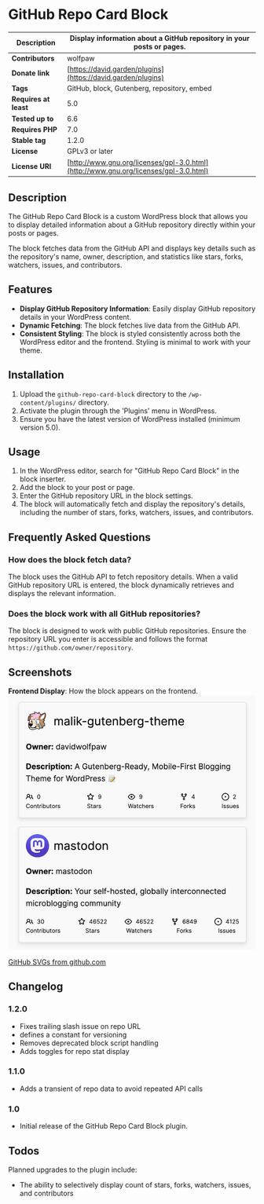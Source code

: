 # GitHub Repo Card Block

| **Description**       | Display information about a GitHub repository in your posts or pages.                |
| --------------------- | ------------------------------------------------------------------------------------ |
| **Contributors**      | wolfpaw                                                                              |
| **Donate link**       | [https://david.garden/plugins](https://david.garden/plugins)                         |
| **Tags**              | GitHub, block, Gutenberg, repository, embed                                          |
| **Requires at least** | 5.0                                                                                  |
| **Tested up to**      | 6.6                                                                                  |
| **Requires PHP**      | 7.0                                                                                  |
| **Stable tag**        | 1.2.0                                                                                |
| **License**           | GPLv3 or later                                                                       |
| **License URI**       | [http://www.gnu.org/licenses/gpl-3.0.html](http://www.gnu.org/licenses/gpl-3.0.html) |


## Description

The GitHub Repo Card Block is a custom WordPress block that allows you to display detailed information about a GitHub repository directly within your posts or pages.

The block fetches data from the GitHub API and displays key details such as the repository's name, owner, description, and statistics like stars, forks, watchers, issues, and contributors.

## Features

- **Display GitHub Repository Information**: Easily display GitHub repository details in your WordPress content.
- **Dynamic Fetching**: The block fetches live data from the GitHub API.
- **Consistent Styling**: The block is styled consistently across both the WordPress editor and the frontend. Styling is minimal to work with your theme.

## Installation

1. Upload the `github-repo-card-block` directory to the `/wp-content/plugins/` directory.
2. Activate the plugin through the 'Plugins' menu in WordPress.
3. Ensure you have the latest version of WordPress installed (minimum version 5.0).

## Usage

1. In the WordPress editor, search for "GitHub Repo Card Block" in the block inserter.
2. Add the block to your post or page.
3. Enter the GitHub repository URL in the block settings.
4. The block will automatically fetch and display the repository's details, including the number of stars, forks, watchers, issues, and contributors.

## Frequently Asked Questions

### How does the block fetch data?

The block uses the GitHub API to fetch repository details. When a valid GitHub repository URL is entered, the block dynamically retrieves and displays the relevant information.

### Does the block work with all GitHub repositories?

The block is designed to work with public GitHub repositories. Ensure the repository URL you enter is accessible and follows the format `https://github.com/owner/repository`.

## Screenshots

**Frontend Display**: How the block appears on the frontend.
![Screenshot of frontend of GitHub Repo Card Block, showing two blocks from two different owners](images/ghrc-frontend-screenshot.jpg "Screenshot of frontend of GitHub Repo Card Block, showing two blocks from two different owners")

[GitHub SVGs from github.com](https://docs.github.com/en/site-policy/other-site-policies/github-logo-policy)

## Changelog

### 1.2.0
* Fixes trailing slash issue on repo URL
* defines a constant for versioning
* Removes deprecated block script handling
* Adds toggles for repo stat display

### 1.1.0
* Adds a transient of repo data to avoid repeated API calls

### 1.0
* Initial release of the GitHub Repo Card Block plugin.

## Todos

Planned upgrades to the plugin include:
- The ability to selectively display count of stars, forks, watchers, issues, and contributors
